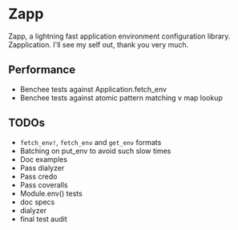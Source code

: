 # Zapp

Zapp, a lightning fast application environment configuration library.
Zapplication.
I'll see my self out, thank you very much.

## Performance
- Benchee tests against Application.fetch_env
- Benchee tests against atomic pattern matching v map lookup
## TODOs
- `fetch_env!`, `fetch_env` and `get_env` formats
- Batching on put_env to avoid such slow times
- Doc examples
- Pass dialyzer
- Pass credo
- Pass coveralls
- Module.env() tests
- doc specs
- dialyzer
- final test audit
